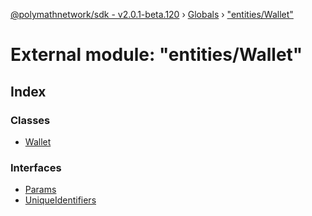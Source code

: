 [@polymathnetwork/sdk - v2.0.1-beta.120](../README.md) › [Globals](../globals.md) › ["entities/Wallet"](_entities_wallet_.md)

# External module: "entities/Wallet"

## Index

### Classes

- [Wallet](../classes/_entities_wallet_.wallet.md)

### Interfaces

- [Params](../interfaces/_entities_wallet_.params.md)
- [UniqueIdentifiers](../interfaces/_entities_wallet_.uniqueidentifiers.md)
